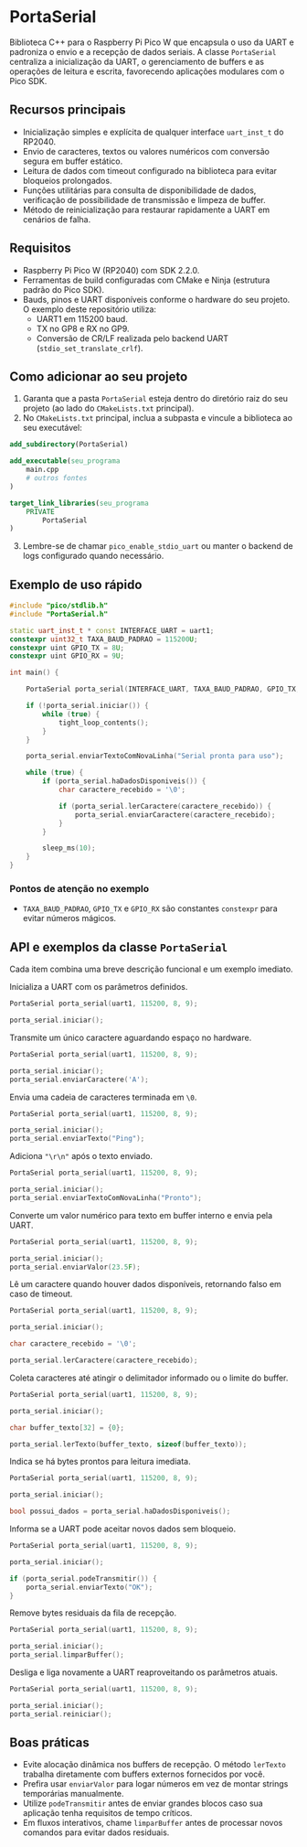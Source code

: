 # PortaSerial

Biblioteca C++ para o Raspberry Pi Pico W que encapsula o uso da UART e padroniza o envio e a recepção de dados seriais. A classe `PortaSerial` centraliza a inicialização da UART, o gerenciamento de buffers e as operações de leitura e escrita, favorecendo aplicações modulares com o Pico SDK.

## Recursos principais

- Inicialização simples e explícita de qualquer interface `uart_inst_t` do RP2040.
- Envio de caracteres, textos ou valores numéricos com conversão segura em buffer estático.
- Leitura de dados com timeout configurado na biblioteca para evitar bloqueios prolongados.
- Funções utilitárias para consulta de disponibilidade de dados, verificação de possibilidade de transmissão e limpeza de buffer.
- Método de reinicialização para restaurar rapidamente a UART em cenários de falha.

## Requisitos

- Raspberry Pi Pico W (RP2040) com SDK 2.2.0.
- Ferramentas de build configuradas com CMake e Ninja (estrutura padrão do Pico SDK).
- Bauds, pinos e UART disponíveis conforme o hardware do seu projeto. O exemplo deste repositório utiliza:
  - UART1 em 115200 baud.
  - TX no GP8 e RX no GP9.
  - Conversão de CR/LF realizada pelo backend UART (`stdio_set_translate_crlf`).

## Como adicionar ao seu projeto

1. Garanta que a pasta `PortaSerial` esteja dentro do diretório raiz do seu projeto (ao lado do `CMakeLists.txt` principal).
2. No `CMakeLists.txt` principal, inclua a subpasta e vincule a biblioteca ao seu executável:

```cmake
add_subdirectory(PortaSerial)

add_executable(seu_programa
    main.cpp
    # outros fontes
)

target_link_libraries(seu_programa
    PRIVATE
        PortaSerial
)
```

3. Lembre-se de chamar `pico_enable_stdio_uart` ou manter o backend de logs configurado quando necessário.

## Exemplo de uso rápido

```cpp
#include "pico/stdlib.h"
#include "PortaSerial.h"

static uart_inst_t * const INTERFACE_UART = uart1;
constexpr uint32_t TAXA_BAUD_PADRAO = 115200U;
constexpr uint GPIO_TX = 8U;
constexpr uint GPIO_RX = 9U;

int main() {

    PortaSerial porta_serial(INTERFACE_UART, TAXA_BAUD_PADRAO, GPIO_TX, GPIO_RX);

    if (!porta_serial.iniciar()) {
        while (true) {
            tight_loop_contents();
        }
    }

    porta_serial.enviarTextoComNovaLinha("Serial pronta para uso");

    while (true) {
        if (porta_serial.haDadosDisponiveis()) {
            char caractere_recebido = '\0';

            if (porta_serial.lerCaractere(caractere_recebido)) {
                porta_serial.enviarCaractere(caractere_recebido);
            }
        }

        sleep_ms(10);
    }
}
```

### Pontos de atenção no exemplo

- `TAXA_BAUD_PADRAO`, `GPIO_TX` e `GPIO_RX` são constantes `constexpr` para evitar números mágicos.

## API e exemplos da classe `PortaSerial`

Cada item combina uma breve descrição funcional e um exemplo imediato.

Inicializa a UART com os parâmetros definidos.

```cpp
PortaSerial porta_serial(uart1, 115200, 8, 9);

porta_serial.iniciar();
```

Transmite um único caractere aguardando espaço no hardware.

```cpp
PortaSerial porta_serial(uart1, 115200, 8, 9);

porta_serial.iniciar();
porta_serial.enviarCaractere('A');
```

Envia uma cadeia de caracteres terminada em `\0`.

```cpp
PortaSerial porta_serial(uart1, 115200, 8, 9);

porta_serial.iniciar();
porta_serial.enviarTexto("Ping");
```

Adiciona `"\r\n"` após o texto enviado.

```cpp
PortaSerial porta_serial(uart1, 115200, 8, 9);

porta_serial.iniciar();
porta_serial.enviarTextoComNovaLinha("Pronto");
```

Converte um valor numérico para texto em buffer interno e envia pela UART.

```cpp
PortaSerial porta_serial(uart1, 115200, 8, 9);

porta_serial.iniciar();
porta_serial.enviarValor(23.5F);
```

Lê um caractere quando houver dados disponíveis, retornando falso em caso de timeout.

```cpp
PortaSerial porta_serial(uart1, 115200, 8, 9);

porta_serial.iniciar();

char caractere_recebido = '\0';

porta_serial.lerCaractere(caractere_recebido);
```

Coleta caracteres até atingir o delimitador informado ou o limite do buffer.

```cpp
PortaSerial porta_serial(uart1, 115200, 8, 9);

porta_serial.iniciar();

char buffer_texto[32] = {0};

porta_serial.lerTexto(buffer_texto, sizeof(buffer_texto));
```

Indica se há bytes prontos para leitura imediata.

```cpp
PortaSerial porta_serial(uart1, 115200, 8, 9);

porta_serial.iniciar();

bool possui_dados = porta_serial.haDadosDisponiveis();
```

Informa se a UART pode aceitar novos dados sem bloqueio.

```cpp
PortaSerial porta_serial(uart1, 115200, 8, 9);

porta_serial.iniciar();

if (porta_serial.podeTransmitir()) {
    porta_serial.enviarTexto("OK");
}
```

Remove bytes residuais da fila de recepção.

```cpp
PortaSerial porta_serial(uart1, 115200, 8, 9);

porta_serial.iniciar();
porta_serial.limparBuffer();
```

Desliga e liga novamente a UART reaproveitando os parâmetros atuais.

```cpp
PortaSerial porta_serial(uart1, 115200, 8, 9);

porta_serial.iniciar();
porta_serial.reiniciar();
```

## Boas práticas

- Evite alocação dinâmica nos buffers de recepção. O método `lerTexto` trabalha diretamente com buffers externos fornecidos por você.
- Prefira usar `enviarValor` para logar números em vez de montar strings temporárias manualmente.
- Utilize `podeTransmitir` antes de enviar grandes blocos caso sua aplicação tenha requisitos de tempo críticos.
- Em fluxos interativos, chame `limparBuffer` antes de processar novos comandos para evitar dados residuais.